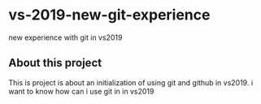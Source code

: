 # vs-2019-new-git-experience
new experience with git in vs2019

## About this project

This is project is about an initialization of using git and github in vs2019.
i want to know how can i use git in in vs2019
